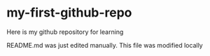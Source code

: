 # my-first-github-repo
Here is my github repository for learning

README.md was just edited manually. This file was modified locally
